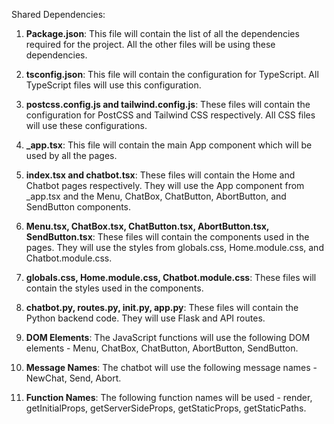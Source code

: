 Shared Dependencies:

1. **Package.json**: This file will contain the list of all the dependencies required for the project. All the other files will be using these dependencies.

2. **tsconfig.json**: This file will contain the configuration for TypeScript. All TypeScript files will use this configuration.

3. **postcss.config.js and tailwind.config.js**: These files will contain the configuration for PostCSS and Tailwind CSS respectively. All CSS files will use these configurations.

4. **_app.tsx**: This file will contain the main App component which will be used by all the pages.

5. **index.tsx and chatbot.tsx**: These files will contain the Home and Chatbot pages respectively. They will use the App component from _app.tsx and the Menu, ChatBox, ChatButton, AbortButton, and SendButton components.

6. **Menu.tsx, ChatBox.tsx, ChatButton.tsx, AbortButton.tsx, SendButton.tsx**: These files will contain the components used in the pages. They will use the styles from globals.css, Home.module.css, and Chatbot.module.css.

7. **globals.css, Home.module.css, Chatbot.module.css**: These files will contain the styles used in the components.

8. **chatbot.py, routes.py, __init__.py, app.py**: These files will contain the Python backend code. They will use Flask and API routes.

9. **DOM Elements**: The JavaScript functions will use the following DOM elements - Menu, ChatBox, ChatButton, AbortButton, SendButton.

10. **Message Names**: The chatbot will use the following message names - NewChat, Send, Abort.

11. **Function Names**: The following function names will be used - render, getInitialProps, getServerSideProps, getStaticProps, getStaticPaths.